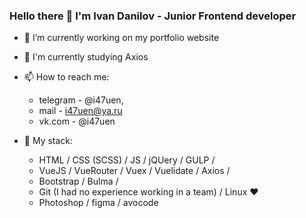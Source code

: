 ### Hello there 👋 I'm Ivan Danilov - Junior Frontend developer 

- 🔭 I’m currently working on my portfolio website
- 🌱 I'm currently studying Axios

- 📫 How to reach me: 
  - telegram - @i47uen,   
  - mail - i47uen@ya.ru
  - vk.com - @i47uen

- 👊 My stack:
  - HTML / CSS (SCSS) / JS / jQUery / GULP / 
  - VueJS / VueRouter / Vuex / Vuelidate / Axios / 
  - Bootstrap / Bulma /
  - Git (I had no experience working in a team) / Linux ❤️
  - Photoshop / figma / avocode

